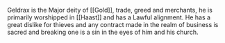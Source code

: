 Geldrax is the Major deity of [[Gold]], trade, greed and merchants, he is primarily worshipped in [[Haast]] and has a Lawful alignment. He has a great dislike for thieves and any contract made in the realm of business is sacred and breaking one is a sin in the eyes of him and his church.